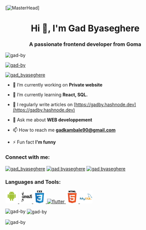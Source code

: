 [![MasterHead](https://camo.githubusercontent.com/ba9f3bd30647e352a3f5e1e45eb45c6ec7bad6155cd16aaedf4a426738da0ca5/68747470733a2f2f696e646f616e616c79746963612e636f6d2f7374617469632f696d616765732f62616e6e6572722e676966)]
<h1 align="center">Hi 👋, I'm Gad Byaseghere</h1>
<h3 align="center">A passionate frontend developer from Goma</h3>

<p align="left"> <img src="https://komarev.com/ghpvc/?username=gad-by&label=Profile%20views&color=0e75b6&style=flat" alt="gad-by" /> </p>

<p align="left"> <a href="https://github.com/ryo-ma/github-profile-trophy"><img src="https://github-profile-trophy.vercel.app/?username=gad-by" alt="gad-by" /></a> </p>

<p align="left"> <a href="https://twitter.com/gad_byaseghere" target="blank"><img src="https://img.shields.io/twitter/follow/gad_byaseghere?logo=twitter&style=for-the-badge" alt="gad_byaseghere" /></a> </p>

- 🔭 I’m currently working on **Private website**

- 🌱 I’m currently learning **React, SQL.**

- 📝 I regularly write articles on [https://gadby.hashnode.dev](https://gadby.hashnode.dev)

- 💬 Ask me about **WEB developpement**

- 📫 How to reach me **gadkambale90@gmail.com**

- ⚡ Fun fact **I'm funny**

<h3 align="left">Connect with me:</h3>
<p align="left">
<a href="https://twitter.com/gad_byaseghere" target="blank"><img align="center" src="https://raw.githubusercontent.com/rahuldkjain/github-profile-readme-generator/master/src/images/icons/Social/twitter.svg" alt="gad_byaseghere" height="30" width="40" /></a>
<a href="https://fb.com/gad byaseghere" target="blank"><img align="center" src="https://raw.githubusercontent.com/rahuldkjain/github-profile-readme-generator/master/src/images/icons/Social/facebook.svg" alt="gad byaseghere" height="30" width="40" /></a>
<a href="https://hashnode.com/gad byaseghere" target="blank"><img align="center" src="https://raw.githubusercontent.com/rahuldkjain/github-profile-readme-generator/master/src/images/icons/Social/hashnode.svg" alt="gad byaseghere" height="30" width="40" /></a>
</p>

<h3 align="left">Languages and Tools:</h3>
<p align="left"> <a href="https://developer.android.com" target="_blank" rel="noreferrer"> <img src="https://raw.githubusercontent.com/devicons/devicon/master/icons/android/android-original-wordmark.svg" alt="android" width="40" height="40"/> </a> <a href="https://canvasjs.com" target="_blank" rel="noreferrer"> <img src="https://raw.githubusercontent.com/Hardik0307/Hardik0307/master/assets/canvasjs-charts.svg" alt="canvasjs" width="40" height="40"/> </a> <a href="https://www.w3schools.com/css/" target="_blank" rel="noreferrer"> <img src="https://raw.githubusercontent.com/devicons/devicon/master/icons/css3/css3-original-wordmark.svg" alt="css3" width="40" height="40"/> </a> <a href="https://flutter.dev" target="_blank" rel="noreferrer"> <img src="https://www.vectorlogo.zone/logos/flutterio/flutterio-icon.svg" alt="flutter" width="40" height="40"/> </a> <a href="https://www.w3.org/html/" target="_blank" rel="noreferrer"> <img src="https://raw.githubusercontent.com/devicons/devicon/master/icons/html5/html5-original-wordmark.svg" alt="html5" width="40" height="40"/> </a> <a href="https://www.mysql.com/" target="_blank" rel="noreferrer"> <img src="https://raw.githubusercontent.com/devicons/devicon/master/icons/mysql/mysql-original-wordmark.svg" alt="mysql" width="40" height="40"/> </a> </p>

<p><img align="left" src="https://github-readme-stats.vercel.app/api/top-langs?username=gad-by&show_icons=true&locale=en&layout=compact" alt="gad-by" /></p>

<p>&nbsp;<img align="center" src="https://github-readme-stats.vercel.app/api?username=gad-by&show_icons=true&locale=en" alt="gad-by" /></p>

<p><img align="center" src="https://github-readme-streak-stats.herokuapp.com/?user=gad-by&" alt="gad-by" /></p>
